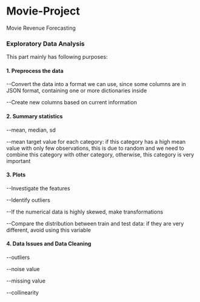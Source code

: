 # Movie-Project
Movie Revenue Forecasting

### Exploratory Data Analysis
This part mainly has following purposes:

#### 1. Preprocess the data
   --Convert the data into a format we can use, since some columns are in JSON format, containing one or more dictionaries inside
   
   --Create new columns based on current information 
   
#### 2. Summary statistics
   --mean, median, sd 
   
   --mean target value for each category: if this category has a high mean value with only few observations, this is due to random and we need to combine this category with other category, otherwise, this category is very important
   
#### 3. Plots 
   --Investigate the features
   
   --Identify outliers
   
   --If the numerical data is highly skewed, make transformations
   
   --Compare the distribution between train and test data: if they are very different, avoid using this variable
  
#### 4. Data Issues and Data Cleaning
   --outliers
   
   --noise value
  
   --missing value
   
   --collinearity
   

